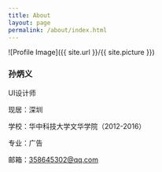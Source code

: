 ```yaml
---
title: About
layout: page
permalink: /about/index.html
---
```

<style>
img { 
	width: 100px;
	height: 100px;
	margin: 0 auto; 
	display: block;
	border-radius: 50%;
	-webkit-border-radius:50%; 
}
</style>

![Profile Image]({{ site.url }}/{{ site.picture }})

<h3>孙炳义</h3>

<p>UI设计师</p>

<div clss="info">
	<p  clss="info">
		<span class="title">现居：</span><span class="detail">深圳</span>
	</p>
	<p   clss="info">
		<span class="title">学校：</span><span class="detail">华中科技大学文华学院（2012-2016）</span>
	</p>
	<p   clss="info">
		<span class="title">专业：</span><span class="detail">广告</span>
	</p>
	<p   clss="info">
		<span class="title">邮箱：</span><span class="detail"><a href="mailto:358645302@qq.com">358645302@qq.com</a></span>
	</p>
</div>